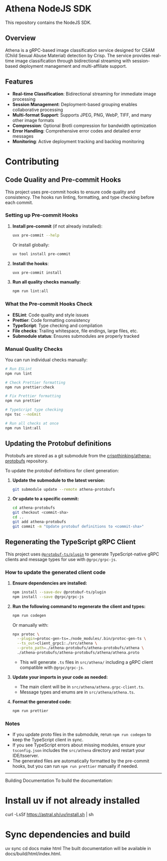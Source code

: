 # Athena NodeJS SDK

This repository contains the NodeJS SDK.

## Overview
Athena is a gRPC-based image classification service designed for CSAM (Child Sexual Abuse Material) detection by Crisp. The service provides real-time image classification through bidirectional streaming with session-based deployment management and multi-affiliate support.

## Features

- **Real-time Classification**: Bidirectional streaming for immediate image processing
- **Session Management**: Deployment-based grouping enables collaborative processing
- **Multi-format Support**: Supports JPEG, PNG, WebP, TIFF, and many other image formats
- **Compression**: Optional Brotli compression for bandwidth optimization
- **Error Handling**: Comprehensive error codes and detailed error messages
- **Monitoring**: Active deployment tracking and backlog monitoring

# Contributing

## Code Quality and Pre-commit Hooks

This project uses pre-commit hooks to ensure code quality and consistency. The hooks run linting, formatting, and type checking before each commit.

### Setting up Pre-commit Hooks

1. **Install pre-commit** (if not already installed):
   ```sh
   uvx pre-commit --help
   ```
   Or install globally:
   ```sh
   uv tool install pre-commit
   ```

2. **Install the hooks**:
   ```sh
   uvx pre-commit install
   ```

3. **Run all quality checks manually**:
   ```sh
   npm run lint:all
   ```

### What the Pre-commit Hooks Check

- **ESLint**: Code quality and style issues
- **Prettier**: Code formatting consistency
- **TypeScript**: Type checking and compilation
- **File checks**: Trailing whitespace, file endings, large files, etc.
- **Submodule status**: Ensures submodules are properly tracked

### Manual Quality Checks

You can run individual checks manually:

```sh
# Run ESLint
npm run lint

# Check Prettier formatting
npm run prettier:check

# Fix Prettier formatting
npm run prettier

# TypeScript type checking
npx tsc --noEmit

# Run all checks at once
npm run lint:all
```

## Updating the Protobuf definitions

Protobufs are stored as a git submodule from the [crispthinking/athena-protobufs](https://github.com/crispthinking/athena-protobufs.git) repository.

To update the protobuf definitions for client generation:

1. **Update the submodule to the latest version:**
   ```sh
   git submodule update --remote athena-protobufs
   ```

2. **Or update to a specific commit:**
   ```sh
   cd athena-protobufs
   git checkout <commit-sha>
   cd ..
   git add athena-protobufs
   git commit -m "Update protobuf definitions to <commit-sha>"
   ```

## Regenerating the TypeScript gRPC Client

This project uses [`@protobuf-ts/plugin`](https://github.com/timostamm/protobuf-ts) to generate TypeScript-native gRPC clients and message types for use with `@grpc/grpc-js`.

### How to update the generated client code

1. **Ensure dependencies are installed:**
	```sh
	npm install --save-dev @protobuf-ts/plugin
	npm install --save @grpc/grpc-js
	```

2. **Run the following command to regenerate the client and types:**
	```sh
	npm run codegen
	```

	Or manually with:
	```sh
	npx protoc \
	  --plugin=protoc-gen-ts=./node_modules/.bin/protoc-gen-ts \
	  --ts_out=client_grpc1:./src/athena \
	  --proto_path=./athena-protobufs/athena-protobufs/athena \
	  ./athena-protobufs/athena-protobufs/athena/athena.proto
	```
	- This will generate `.ts` files in `src/athena/` including a gRPC client compatible with `@grpc/grpc-js`.

3. **Update your imports in your code as needed:**
	- The main client will be in `src/athena/athena.grpc-client.ts`.
	- Message types and enums are in `src/athena/athena.ts`.

3. **Format the generated code:**
	```sh
	npm run prettier
	```

### Notes
- If you update proto files in the submodule, rerun `npm run codegen` to keep the TypeScript client in sync.
- If you see TypeScript errors about missing modules, ensure your `tsconfig.json` includes the `src/athena` directory and restart your IDE/tsserver.
- The generated files are automatically formatted by the pre-commit hooks, but you can run `npm run prettier` manually if needed.

---

Building Documentation
To build the documentation:

# Install uv if not already installed
curl -LsSf https://astral.sh/uv/install.sh | sh

# Sync dependencies and build
uv sync
cd docs
make html
The built documentation will be available in docs/build/html/index.html.
